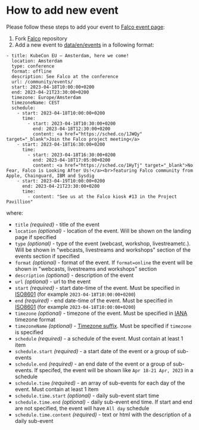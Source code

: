 # How to add new event
Please follow these steps to add your event to [Falco event page](https://falco.org/community/events/):
1. Fork [Falco](https://github.com/falcosecurity/falco-website) repository
2. Add a new event to [data/en/events](https://github.com/falcosecurity/falco-website/blob/master/data/en/events.yaml) in a following format:

```
- title: KubeCon EU — Amsterdam, here we come!
  location: Amsterdam
  type: conference
  format: offline
  description: See Falco at the conference
  url: /community/events/
  start: 2023-04-18T10:00:00+0200
  end: 2023-04-21T23:30:00+0200
  timezone: Europe/Amsterdam
  timezoneName: CEST
  schedule:
    - start: 2023-04-18T10:00:00+0200
      time:
        - start: 2023-04-18T10:30:00+0200
          end: 2023-04-18T12:30:00+0200
          content: <a href="https://sched.co/1JWQy" target="_blank">Join the Falco project meeting</a>
    - start: 2023-04-18T16:30:00+0200
      time:
        - start: 2023-04-18T16:30:00+0200
          end: 2023-04-18T17:05:00+0200
          content: <a href="https://sched.co/1HyTj" target="_blank">No Fear, Falco is Looking After Us!</a><br>featuring Falco community from Apple, Chainguard, IBM and Sysdig
    - start: 2023-04-19T10:00:00+0200
      end: 2023-04-21T23:30:00+0200
      time:
        - content: "See us at the Falco kiosk #13 in the Project Pavillion"
```
where:
- `title` _(required)_ - title of the event
- `location` _(optional)_ - location of the event. Will be shown on the landing page if specified 
- `type` _(optional)_ - type of the event (webcast, workshop, livestreametc.). Will be shown in "webcasts, livestreams and workshops" section of the events section if specified
- `format` _(optional)_ - format of the event. If `format=online` the event will be shown in "webcasts, livestreams and workshops" section
- `description` _(optional)_ - description of the event
- `url` _(optional)_ - url to the event
- `start` _(required)_ - start date-time of the event. Must be specified in [ISO8601](https://en.wikipedia.org/wiki/ISO_8601) (for example `2023-04-18T10:00:00+0200`)
- `end` _(required)_ - end date-time of the event. Must be specified in [ISO8601](https://en.wikipedia.org/wiki/ISO_8601) (for example `2023-04-18T10:00:00+0200`)
- `timezone` _(optional)_ - timezone of the event. Must be specified in [IANA](https://timezonedb.com/time-zones) timezone format
- `timezoneName` _(optional)_ - [Timezone suffix](https://en.wikipedia.org/wiki/List_of_tz_database_time_zones). Must be specified if `timezone` is specified
- `schedule` _(required)_ - a schedule of the event. Must contain at least 1 item
- `schedule.start` _(required)_ - a start date of the event or a group of sub-events
- `schedule.end` _(required)_ - an end date of the event or a group of sub-events. If specifed, the event will be shown like `Apr 18-21 Apr, 2023` in a schedule
- `schedule.time` _(required)_ - an array of sub-events for each day of the event. Must contain at least 1 item
- `schedule.time.start` _(optional)_ - daily sub-event start time
- `schedule.time.end` _(optional)_ - daily sub-event end time. If start and end are not specified, the event will have `All day` schedule
- `schedule.time.content` _(required)_ - text or html with the description of a daily sub-event
